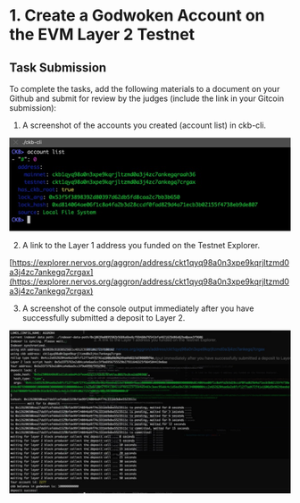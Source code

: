 # 1. Create a Godwoken Account on the EVM Layer 2 Testnet


## Task Submission

To complete the tasks, add the following materials to a document on your Github and submit for review by the judges (include the link in your Gitcoin submission):

1. A screenshot of the accounts you created (account list) in ckb-cli.

![](./snapshots/account-list.png)

2. A link to the Layer 1 address you funded on the Testnet Explorer.

[https://explorer.nervos.org/aggron/address/ckt1qyq98a0n3xpe9kqrjltzmd0a3j4zc7ankegq7crgax](https://explorer.nervos.org/aggron/address/ckt1qyq98a0n3xpe9kqrjltzmd0a3j4zc7ankegq7crgax)

3. A screenshot of the console output immediately after you have successfully submitted a deposit to Layer 2.

![](./snapshots/deposit-layer2.png)